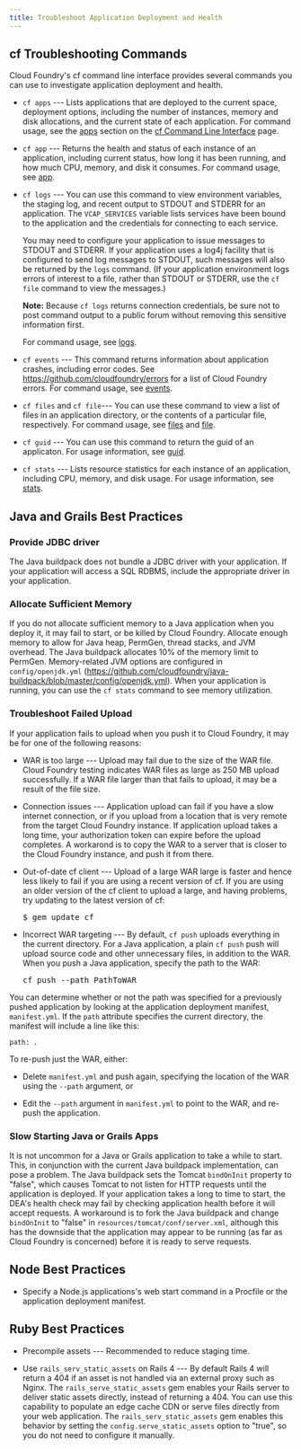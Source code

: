 ```yaml
---
title: Troubleshoot Application Deployment and Health
---
```


## <a id='cf-commands'></a>cf Troubleshooting Commands ##

Cloud Foundry's cf command line interface provides several commands you can use to investigate application deployment and health.


* `cf apps` --- Lists applications that are deployed to the current space, deployment options, including the number of instances, memory and disk allocations, and the current state of each application. For command usage, see the [apps](/docs/using/managing-apps/cf/index.html#apps) section on the [cf Command Line Interface](/docs/using/managing-apps/cf/index.html) page.

* `cf app` --- Returns the health and status of each instance of an application, including current status, how long it has been running, and how much CPU, memory, and disk it consumes. For command usage, see [app](/docs/using/managing-apps/cf/index.html#app).
                      
* `cf logs` --- You can use this command to view environment variables, the staging log, and recent output to STDOUT and STDERR for an application. The `VCAP_SERVICES` variable lists services have been bound to the application and the credentials for connecting to each service. 

  You may need to configure your application to issue messages to STDOUT and STDERR. If your application uses a log4j facility that is configured to send log messages to STDOUT, such messages will also be returned by the `logs` command. (If your application environment logs errors of interest to a file, rather than STDOUT or STDERR, use the `cf file` command to view the messages.)

  **Note:**  Because `cf logs` returns connection credentials, be sure not to post command output to a public forum without removing this sensitive information first.

  For command usage, see [logs](/docs/using/managing-apps/cf/index.html#logs).

* `cf events` --- This command returns information about application crashes, including error codes. See https://github.com/cloudfoundry/errors for a list of Cloud Foundry errors. For command usage, see [events](/docs/using/managing-apps/cf/index.html#eventss).

* `cf files` and `cf file`--- You can use these command to view a list of files in an application directory, or the contents of a particular file, respectively. For command usage, see [files](/docs/using/managing-apps/cf/index.html#files) and [file](/docs/using/managing-apps/cf/index.html#file).

* `cf guid` --- You can use this command to return the guid of an applicaton. For usage information, see [guid](/docs/using/managing-apps/cf/index.html#guid).

* `cf stats` --- Lists resource statistics for each instance of an application, including CPU, memory, and disk usage. For usage information, see [stats](/docs/using/managing-apps/cf/index.html#stats).

## <a id='java-apps'></a>Java and Grails Best Practices ##

### <a id='jdbc'></a>Provide JDBC driver ###

The Java buildpack does not bundle a JDBC driver with your application. If your application will access a SQL RDBMS, include the appropriate driver in your application.
 
### <a id='memory'></a>Allocate Sufficient Memory ###

If you do not allocate sufficient memory to a Java application when you deploy it, it may fail to start, or be killed by Cloud Foundry. Allocate enough memory to allow for Java heap, PermGen, thread stacks, and JVM overhead. The Java buildpack allocates 10% of the memory limit to PermGen. Memory-related JVM options are configured in `config/openjdk.yml` (https://github.com/cloudfoundry/java-buildpack/blob/master/config/openjdk.yml). When your application is running, you can use the `cf stats` command to see memory utilization.

### <a id='upload'></a>Troubleshoot Failed Upload ###

If your application fails to upload when you push it to Cloud Foundry, it may be for one of the following reasons:

* WAR is too large --- Upload may fail due to the size of the WAR file. Cloud Foundry testing indicates WAR files as large as 250 MB upload successfully. If a WAR file larger than that fails to upload, it may be a result of the file size.

* Connection issues --- Application upload can fail if you have a slow internet connection, or if you upload from a location that is very remote from the target Cloud Foundry instance. If application upload takes a long time, your authorization token can expire before the upload completes. A workarond is to copy the WAR to a server that is closer to the Cloud Foundry instance, and push it from there.  

* Out-of-date cf client --- Upload of a large WAR large is faster and hence less likely to fail if you are using a recent version of cf. If you are using an older version of the cf client to upload a large, and having problems, try updating to the latest version of cf:

  <pre class="terminal">
  $ gem update cf
  </pre>

* Incorrect WAR targeting --- By default, `cf push` uploads everything in the current directory. For a Java application, a plain `cf push` push will upload source code and other unnecessary files, in addition to the WAR. When you push a Java application, specify the path to the WAR:

  <pre class="terminal">
  cf push --path PathToWAR
  </pre>

 You can determine whether or not the path was specified for a previously pushed application by looking at the application deployment manifest, `manifest.yml`. If the `path` attribute specifies the current directory, the manifest will include a line like this:

 `path: .` 

 To re-push just the WAR, either:

 * Delete `manifest.yml` and push again, specifying the location of the WAR using the `--path` argument, or 

 * Edit the `--path` argument in `manifest.yml` to point to the WAR, and re-push the application.  

### <a id='slow-start'></a>Slow Starting Java or Grails Apps ###

 It is not uncommon for a Java or Grails application to take a while to start.  This, in conjunction with the current Java buildpack implementation, can pose a problem. The Java buildpack sets the Tomcat `bindOnInit` property to "false", which causes Tomcat to not listen for HTTP requests until the application is deployed.  If your application takes a long to time to start, the DEA's health check may fail by checking application health before it will accept requests. A workaround is to fork the Java buildpack and change `bindOnInit` to "false" in `resources/tomcat/conf/server.xml`, although this has the downside that the application may appear to be running (as far as Cloud Foundry is concerned) before it is ready to serve requests.

## <a id='node-apps'></a>Node Best Practices ##

* Specify a Node.js applications's web start command in a Procfile or the application deployment manifest.

## <a id='ruby-apps'></a>Ruby Best Practices ##

* Precompile assets --- Recommended to reduce staging time.

* Use `rails_serv_static_assets` on Rails 4 --- By default Rails 4 will return a 404 if an asset is not handled via an external proxy such as Nginx. The `rails_serve_static_assets` gem enables your Rails server to deliver static assets directly, instead of returning a 404. You can use this capability to populate an edge cache CDN or serve files directly from your web application.  The `rails_serv_static_assets` gem enables this behavior by setting the `config.serve_static_assets` option to "true", so you do not need to configure it manually. 
